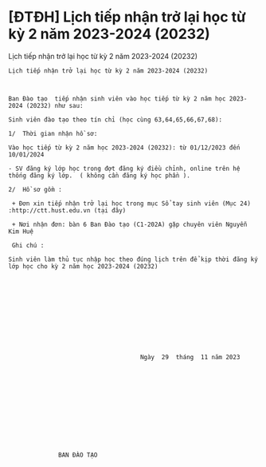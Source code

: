 # [ĐTĐH] Lịch tiếp nhận trở lại học từ kỳ 2 năm 2023-2024 (20232)

Lịch tiếp nhận trở lại học từ kỳ 2 năm 2023-2024 (20232)
        
	Lịch tiếp nhận trở lại học từ kỳ 2 năm 2023-2024 (20232)

	

	Ban Đào tạo  tiếp nhận sinh viên vào học tiếp từ kỳ 2 năm học 2023-2024 (20232) như sau:

	Sinh viên đào tạo theo tín chỉ (học cùng 63,64,65,66,67,68):

	1/  Thời gian nhận hồ sơ: 

	Vào học tiếp từ kỳ 2 năm học 2023-2024 (20232): từ 01/12/2023 đến 10/01/2024

	- SV đăng ký lớp học trong đợt đăng ký điều chỉnh, online trên hệ thống đăng ký lớp.  ( không cần đăng ký học phần ).

	2/  Hồ sơ gồm :

	 + Đơn xin tiếp nhận trở lại học trong mục Sổ tay sinh viên (Mục 24) :http://ctt.hust.edu.vn (tại đây)

	 + Nơi nhận đơn: bàn 6 Ban Đào tạo (C1-202A) gặp chuyên viên Nguyễn Kim Huệ

	 Ghi chú :

	Sinh viên làm thủ tục nhập học theo đúng lịch trên để kịp thời đăng ký lớp học cho kỳ 2 năm học 2023-2024 (20232)

	 

	
		
			
				
					
						
							
								
									
										 Ngày  29  tháng  11 năm 2023
								
							
						
					
				
			
		
	

	
		
			
				                                                                        BAN ĐÀO TẠO